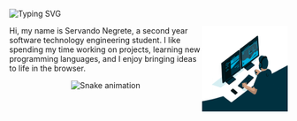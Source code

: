 ![Typing SVG](https://readme-typing-svg.herokuapp.com/?lines=hello,+I'm+Servando)

<div align="center">
<img align='right' src='https://github.com/servandongti/servandongti/blob/main/programmer.gif' width='155' height='155'> 
<div align="left">
Hi, my name is Servando Negrete, a second year software technology engineering student. I like spending my time working on projects, learning new programming languages, and I enjoy bringing ideas to life in the browser. 
</div>
<div align="center">
  
  ![Snake animation](https://github.com/danielbped/danielbped/blob/output/github-contribution-grid-snake.svg)
  
</div>
